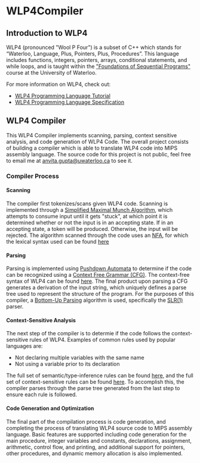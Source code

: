 # WLP4Compiler

## Introduction to WLP4

WLP4 (pronounced "Wool P Four") is a subset of C++ which stands for “Waterloo, Language, Plus, Pointers, Plus, Procedures”. This language includes functions, integers, pointers, arrays, conditional statements, and while loops, and is taught within the ["Foundations of Sequential Programs"](https://www.student.cs.uwaterloo.ca/~cs241) course at the University of Waterloo.

For more information on WLP4, check out:
- [WLP4 Programming Language Tutorial](https://www.student.cs.uwaterloo.ca/~cs241/wlp4/WLP4tutorial.html)
- [WLP4 Programming Language Specification](https://www.student.cs.uwaterloo.ca/~cs241/wlp4/WLP4.html)

## WLP4 Compiler

This WLP4 Compiler implements scanning, parsing, context sensitive analysis, and code generation of WLP4 Code. The overall project consists of building a compiler which is able to translate WLP4 code into MIPS assembly language. The source code for this project is not public, feel free to email me at anvita.gupta@uwaterloo.ca to see it.

### Compiler Process

#### Scanning
The compiler first tokenizes/scans given WLP4 code. Scanning is implemented through a <a href="https://en.wikipedia.org/wiki/Maximal_munch">Simplified Maximal Munch Algorithm</a>, which attempts to consume input until it gets "stuck", at which point it is determined whether or not the input is in an accepting state. If in an accepting state, a token will be produced. Otherwise, the input will be rejected. The algorithm scanned through the code uses an <a href="https://en.wikipedia.org/wiki/Nondeterministic_finite_automaton">NFA</a>, for which the lexical syntax used can be found <a href="https://student.cs.uwaterloo.ca/~cs241/wlp4/WLP4.html">here</a> 
<!-- A3 -->

#### Parsing

Parsing is implemented using <a href="https://en.wikipedia.org/wiki/Pushdown_automaton">Pushdown Automata</a> to determine if the code can be recognized using a <a href="https://en.wikipedia.org/wiki/Context-free_grammar">Context Free Grammar (CFG)</a>. The context-free syntax of WLP4 can be found <a href="https://student.cs.uwaterloo.ca/~cs241/wlp4/WLP4.html">here</a>. The final product upon parsing a CFG generates a derivation of the input string, which uniquely defines a parse tree used to represent the structure of the program. For the purposes of this compiler, a <a href="https://en.wikipedia.org/wiki/Bottom-up_parsing">Bottom-Up Parsing</a> algorithm is used, specifically the <a href="https://en.wikipedia.org/wiki/Simple_LR_parser">SLR(1)</a> parser. 
<!-- A5 -->

#### Context-Sensitive Analysis
The next step of the compiler is to determie if the code follows the context-sensitive rules of WLP4. Examples of common rules used by popular languages are:
- Not declaring multiple variables with the same name
- Not using a variable prior to its declaration

The full set of semantic/type-inference rules can be found <a href="https://student.cs.uwaterloo.ca/~cs241/wlp4/typerules.pdf">here</a>, and the full set of context-sensitive rules can be found <a href="https://student.cs.uwaterloo.ca/~cs241/wlp4/WLP4.html">here</a>. To accomplish this, the compiler parses through the parse tree generated from the last step to ensure each rule is followed.
<!-- A6 -->

#### Code Generation and Optimization
The final part of the compilation process is code generation, and completing the process of translating WLP4 source code to MIPS assembly language. Basic features are supported including code generation for the main procedure, integer variables and constants, declarations, assignment, arithmetic, control flow, and printing, and additional support for pointers, other procedures, and dynamic memory allocation is also implemented. 
<!-- A7/A8 -->